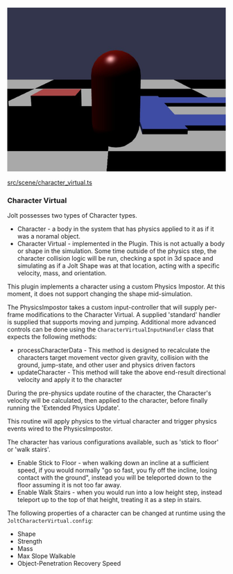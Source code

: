 ![Character Virtual](./img/character_virtual.jpg)

[src/scene/character_virtual.ts](../src/scene/character_virtual.ts)  

### Character Virtual

Jolt possesses two types of Character types.
* Character - a body in the system that has physics applied to it as if it was a noramal object.
* Character Virtual - implemented in the Plugin. This is not actually a body or shape in the simulation. Some time outside of the physics step, the character collision logic will be run, checking a spot in 3d space and simulating as if a Jolt Shape was at that location, acting with a specific velocity, mass, and orientation.

This plugin implements a character using a custom Physics Impostor. At this moment, it does not support changing the shape mid-simulation.

The PhysicsImpostor takes a custom input-controller that will supply per-frame modifications to the Character Virtual.
A supplied 'standard' handler is supplied that supports moving and jumping. Additional more advanced controls can be done using the `CharacterVirtualInputHandler` class that expects the following methods:
* processCharacterData - This method is designed to recalculate the characters target movement vector given gravity, collision with the ground, jump-state, and other user and physics driven factors
* updateCharacter - This method will take the above end-result directional velocity and apply it to the character 

During the pre-physics update routine of the character, the Character's velocity will be calculated, then applied to the character, before finally running the 'Extended Physics Update'.

This routine will apply physics to the virtual character and trigger physics events wired to the PhysicsImpostor.

The character has various configurations available, such as 'stick to floor' or 'walk stairs'.
* Enable Stick to Floor - when walking down an incline at a sufficient speed, if you would normally "go so fast, you fly off the incline, losing contact with the ground", instead you will be teleported down to the floor assuming it is not too far away.
* Enable Walk Stairs -  when you would run into a low height step, instead teleport up to the top of that height, treating it as a step in stairs.

The following properties of a character can be changed at runtime using the `JoltCharacterVirtual.config`:
* Shape
* Strength
* Mass
* Max Slope Walkable
* Object-Penetration Recovery Speed
